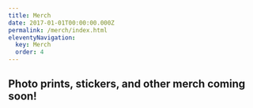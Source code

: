 ```yaml
---
title: Merch
date: 2017-01-01T00:00:00.000Z
permalink: /merch/index.html
eleventyNavigation:
  key: Merch
  order: 4
---
```

## Photo prints, stickers, and other merch coming soon!